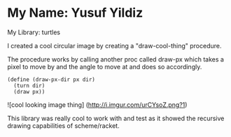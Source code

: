 # My Name: Yusuf Yildiz
My Library: turtles

I created a cool circular image by creating a "draw-cool-thing" procedure.

The procedure works by calling another proc called draw-px which takes a pixel to move by and the angle to move at and does so accordingly.
```racket
(define (draw-px-dir px dir)
  (turn dir)
  (draw px))
```
![cool looking image thing]
(http://i.imgur.com/urCYsoZ.png?1)

This library was really cool to work with and test as it showed the recursive drawing capabilities of scheme/racket.
